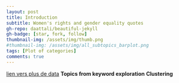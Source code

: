 ```yaml
---
layout: post
title: Introduction
subtitle: Women's rights and gender equality quotes
gh-repo: daattali/beautiful-jekyll
gh-badge: [star, fork, follow]
thumbnail-img: /assets/img/thumb.png
#thumbnail-img: /assets/img/all_subtopics_barplot.png
tags: [Plot of categories]
comments: true
---
```


[lien vers plus de data](../2021-12-12-Intro)
**Topics from keyword exploration**
**Clustering**


